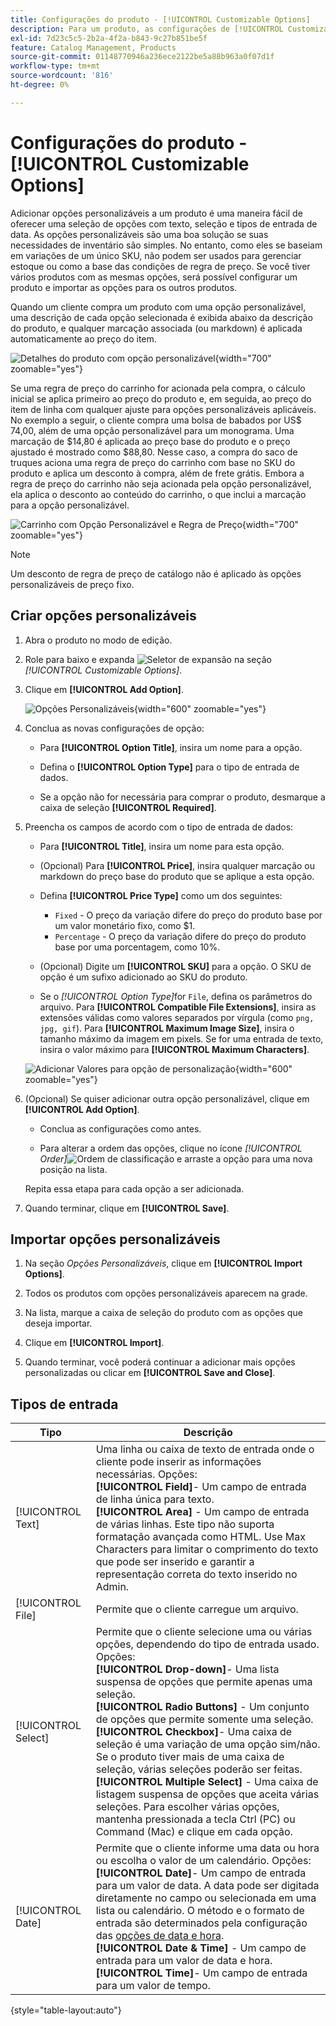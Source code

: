 ```yaml
---
title: Configurações do produto - [!UICONTROL Customizable Options]
description: Para um produto, as configurações de [!UICONTROL Customizable Options] permitem oferecer uma seleção de opções com tipos de entrada de texto, seleção e data.
exl-id: 7d23c5c5-2b2a-4f2a-b843-9c27b851be5f
feature: Catalog Management, Products
source-git-commit: 01148770946a236ece2122be5a88b963a0f07d1f
workflow-type: tm+mt
source-wordcount: '816'
ht-degree: 0%

---
```


# Configurações do produto - [!UICONTROL Customizable Options]

Adicionar opções personalizáveis a um produto é uma maneira fácil de oferecer uma seleção de opções com texto, seleção e tipos de entrada de data. As opções personalizáveis são uma boa solução se suas necessidades de inventário são simples. No entanto, como eles se baseiam em variações de um único SKU, não podem ser usados para gerenciar estoque ou como a base das condições de regra de preço. Se você tiver vários produtos com as mesmas opções, será possível configurar um produto e importar as opções para os outros produtos.

Quando um cliente compra um produto com uma opção personalizável, uma descrição de cada opção selecionada é exibida abaixo da descrição do produto, e qualquer marcação associada (ou markdown) é aplicada automaticamente ao preço do item.

![Detalhes do produto com opção personalizável](./assets/storefront-customizable-option-product-detail.png){width="700" zoomable="yes"}

Se uma regra de preço do carrinho for acionada pela compra, o cálculo inicial se aplica primeiro ao preço do produto e, em seguida, ao preço do item de linha com qualquer ajuste para opções personalizáveis aplicáveis. No exemplo a seguir, o cliente compra uma bolsa de babados por US$ 74,00, além de uma opção personalizável para um monograma. Uma marcação de $14,80 é aplicada ao preço base do produto e o preço ajustado é mostrado como $88,80. Nesse caso, a compra do saco de truques aciona uma regra de preço do carrinho com base no SKU do produto e aplica um desconto à compra, além de frete grátis. Embora a regra de preço do carrinho não seja acionada pela opção personalizável, ela aplica o desconto ao conteúdo do carrinho, o que inclui a marcação para a opção personalizável.

![Carrinho com Opção Personalizável e Regra de Preço](./assets/storefront-customizable-option-cart-price-rule.png){width="700" zoomable="yes"}

>[!NOTE]
>
>Um desconto de regra de preço de catálogo não é aplicado às opções personalizáveis de preço fixo.

## Criar opções personalizáveis

1. Abra o produto no modo de edição.

1. Role para baixo e expanda ![Seletor de expansão](../assets/icon-display-expand.png) na seção _[!UICONTROL Customizable Options]_.

1. Clique em **[!UICONTROL Add Option]**.

   ![Opções Personalizáveis](./assets/product-customizable-options.png){width="600" zoomable="yes"}

1. Conclua as novas configurações de opção:

   - Para **[!UICONTROL Option Title]**, insira um nome para a opção.

   - Defina o **[!UICONTROL Option Type]** para o tipo de entrada de dados.

   - Se a opção não for necessária para comprar o produto, desmarque a caixa de seleção **[!UICONTROL Required]**.

1. Preencha os campos de acordo com o tipo de entrada de dados:

   - Para **[!UICONTROL Title]**, insira um nome para esta opção.

   - (Opcional) Para **[!UICONTROL Price]**, insira qualquer marcação ou markdown do preço base do produto que se aplique a esta opção.

   - Defina **[!UICONTROL Price Type]** como um dos seguintes:

      - `Fixed` - O preço da variação difere do preço do produto base por um valor monetário fixo, como $1.
      - `Percentage` - O preço da variação difere do preço do produto base por uma porcentagem, como 10%.

   - (Opcional) Digite um **[!UICONTROL SKU]** para a opção. O SKU de opção é um sufixo adicionado ao SKU do produto.

   - Se o _[!UICONTROL Option Type]_&#x200B;for `File`, defina os parâmetros do arquivo. Para **[!UICONTROL Compatible File Extensions]**, insira as extensões válidas como valores separados por vírgula (como `png, jpg, gif`). Para **[!UICONTROL Maximum Image Size]**, insira o tamanho máximo da imagem em pixels. Se for uma entrada de texto, insira o valor máximo para **[!UICONTROL Maximum Characters]**.

   ![Adicionar Valores para opção de personalização](./assets/product-customizable-options-add-values.png){width="600" zoomable="yes"}

1. (Opcional) Se quiser adicionar outra opção personalizável, clique em **[!UICONTROL Add Option]**.

   - Conclua as configurações como antes.

   - Para alterar a ordem das opções, clique no ícone _[!UICONTROL Order]_![Ordem de classificação](../assets/icon-sort-order.png) e arraste a opção para uma nova posição na lista.

   Repita essa etapa para cada opção a ser adicionada.

1. Quando terminar, clique em **[!UICONTROL Save]**.

## Importar opções personalizáveis

1. Na seção _Opções Personalizáveis_, clique em **[!UICONTROL Import Options]**.


1. Todos os produtos com opções personalizáveis aparecem na grade.

1. Na lista, marque a caixa de seleção do produto com as opções que deseja importar.

1. Clique em **[!UICONTROL Import]**.

1. Quando terminar, você poderá continuar a adicionar mais opções personalizadas ou clicar em **[!UICONTROL Save and Close]**.

## Tipos de entrada

| Tipo | Descrição |
|---------------------|---------------|
| [!UICONTROL Text] | Uma linha ou caixa de texto de entrada onde o cliente pode inserir as informações necessárias. Opções:<br />**[!UICONTROL Field]**- Um campo de entrada de linha única para texto.<br />**[!UICONTROL Area]** - Um campo de entrada de várias linhas. Este tipo não suporta formatação avançada como HTML. Use Max Characters para limitar o comprimento do texto que pode ser inserido e garantir a representação correta do texto inserido no Admin. |
| [!UICONTROL File] | Permite que o cliente carregue um arquivo. |
| [!UICONTROL Select] | Permite que o cliente selecione uma ou várias opções, dependendo do tipo de entrada usado. Opções:<br />**[!UICONTROL Drop-down]**- Uma lista suspensa de opções que permite apenas uma seleção.<br />**[!UICONTROL Radio Buttons]** - Um conjunto de opções que permite somente uma seleção.<br />**[!UICONTROL Checkbox]**- Uma caixa de seleção é uma variação de uma opção sim/não. Se o produto tiver mais de uma caixa de seleção, várias seleções poderão ser feitas.<br />**[!UICONTROL Multiple Select]** - Uma caixa de listagem suspensa de opções que aceita várias seleções. Para escolher várias opções, mantenha pressionada a tecla Ctrl (PC) ou Command (Mac) e clique em cada opção. |
| [!UICONTROL Date] | Permite que o cliente informe uma data ou hora ou escolha o valor de um calendário. Opções: <br />**[!UICONTROL Date]**- Um campo de entrada para um valor de data. A data pode ser digitada diretamente no campo ou selecionada em uma lista ou calendário. O método e o formato de entrada são determinados pela configuração das [opções de data e hora](attributes-input-types.md#date-and-time-options).<br />**[!UICONTROL Date & Time]** - Um campo de entrada para um valor de data e hora.<br />**[!UICONTROL Time]**- Um campo de entrada para um valor de tempo. |

{style="table-layout:auto"}
